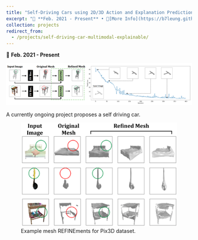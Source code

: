 ```yaml
---
title: "Self-Driving Cars using 2D/3D Action and Explanation Prediction"
excerpt: "📅 **Feb. 2021 - Present** • 🔎[More Info](https://b7leung.github.io/projects/3d-reconstruction-refinement/) • 📄 [Paper](https://arxiv.org/pdf/2108.09911.pdf) <br/> A novel neural network refinement algorithm to generate 3D meshes from a single image. Used self-supervised learning & symmetry regularization; beats state-of-the-art (up to 47%), across many datasets. <br/><img src='/images/REFINE_Main_Picture.png'>"
collection: projects
redirect_from: 
  - /projects/self-driving-car-multimodal-explainable/
---
```


📅 **Feb. 2021 - Present**

<img src='/images/REFINE_Main_Picture.png'>

A currently ongoing project proposes a self driving car.


<figure>
  <img src="/images/REFINE/refine_qual.png">
  <figcaption>Example mesh REFINEments for Pix3D dataset.</figcaption>
</figure>

